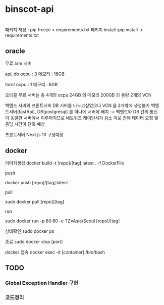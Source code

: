 # binscot-api
# 

패키지 저장 : pip freeze > requirements.txt
패키지 install :pip install -r requirements.txt

## oracle

무료 arm 서버

api, db 
 ocpu : 3
 메모리 : 18GB

fornt
 ocpu : 1
 메모리 : 6GB

오라클 무료 서버는 총 4개의 ocpu 24GB 의 메모리 200GB 의 용량  2개의 VCN

백엔드 서버와 프론트서버 DB 서버를 나누고싶었으나
VCN 을 2개밖에 생성불가
백엔드서버(fastApi), DB(postgresql) 를 하나에 서버에 배치
-> 백엔드와 DB 간의 통신이 동일한 서버에서 이루어지므로 네트워크 레이턴시가 감소 이로 인해 데이터 요청 및 응답 시간이 단축 예상

프론트서버 Next.js 13 구성예정
 
## docker

이미지생성
docker build -t [repo]/[tag]:latest . -f DockerFile   

push

docker push  [repo]/[tag]:latest 

pull

sudo docker pull [repo]/[tag]

run

sudo docker run -p 80:80 -e TZ=Asia/Seoul [repo]/[tag]

상태확인
sudo docker ps

종료
sudo docker stop [port]

docker 접속 docker exec -it [container] /bin/bash


## TODO

### Global Exception Handler 구현
### 코드정리
